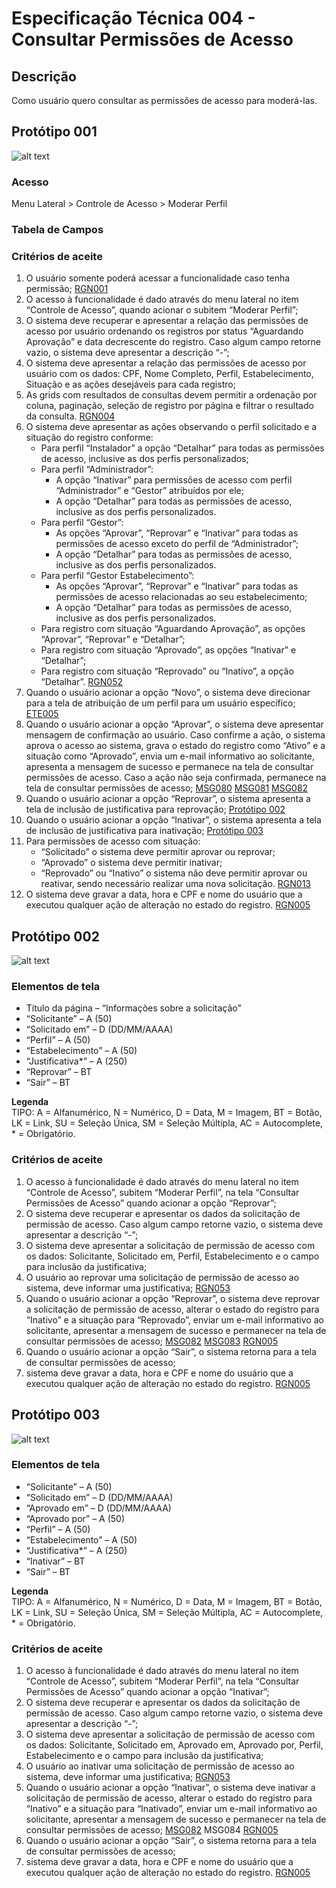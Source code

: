 # Especificação Técnica 004 - Consultar Permissões de Acesso

## Descrição
Como usuário quero consultar as permissões de acesso para moderá-las. 

## Protótipo 001
![alt text](../imagens/ete-004-prot-001.png)

### Acesso
Menu Lateral > Controle de Acesso > Moderar Perfil

### Tabela de Campos


### Critérios de aceite 
1. O usuário somente poderá acessar a funcionalidade caso tenha permissão; [RGN001](DocumentoDeRegrasv2.md#rgn001)
2. O acesso à funcionalidade é dado através do menu lateral no item “Controle de Acesso”, quando acionar o subitem “Moderar Perfil”; 
3. O sistema deve recuperar e apresentar a relação das permissões de acesso por usuário ordenando os registros por status “Aguardando Aprovação” e data decrescente do registro. Caso algum campo retorne vazio, o sistema deve apresentar a descrição “-”; 
4. O sistema deve apresentar a relação das permissões de acesso por usuário com os dados: CPF, Nome Completo, Perfil, Estabelecimento, Situação e as ações desejáveis para cada registro; 
5. As grids com resultados de consultas devem permitir a ordenação por coluna, paginação, seleção de registro por página e filtrar o resultado da consulta. [RGN004](DocumentoDeRegrasv2.md#rgn004)
6. O sistema deve apresentar as ações observando o perfil solicitado e a situação do registro conforme: 
      * Para perfil “Instalador” a opção “Detalhar” para todas as permissões de acesso, inclusive as dos perfis personalizados; 
      * Para perfil “Administrador”: 
          * A opção “Inativar” para permissões de acesso com perfil “Administrador” e “Gestor” atribuídos por ele; 
          * A opção “Detalhar” para todas as permissões de acesso, inclusive as dos perfis personalizados. 
      * Para perfil “Gestor”: 
          * As opções “Aprovar”, “Reprovar” e “Inativar” para todas as permissões de acesso exceto do perfil de “Administrador”; 
          * A opção “Detalhar” para todas as permissões de acesso, inclusive as dos perfis personalizados. 
      * Para perfil “Gestor Estabelecimento”: 
          * As opções “Aprovar”, “Reprovar” e “Inativar” para todas as permissões de acesso relacionadas ao seu estabelecimento; 
          * A opção “Detalhar” para todas as permissões de acesso, inclusive as dos perfis personalizados. 
      * Para registro com situação “Aguardando Aprovação”, as opções “Aprovar”, “Reprovar” e “Detalhar”;  
      * Para registro com situação “Aprovado”, as opções “Inativar” e “Detalhar”; 
      * Para registro com situação “Reprovado” ou “Inativo”, a opção “Detalhar”. [RGN052](DocumentoDeRegrasv2.md#rgn052)
7. Quando o usuário acionar a opção “Novo”, o sistema deve direcionar para a tela de atribuição de um perfil para um usuário específico; [ETE005](ETE005.md)
8. Quando o usuário acionar a opção “Aprovar”, o sistema deve apresentar mensagem de confirmação ao usuário. Caso confirme a ação, o sistema aprova o acesso ao sistema, grava o estado do registro como “Ativo” e a situação como “Aprovado”, envia um e-mail informativo ao solicitante, apresenta a mensagem de sucesso e permanece na tela de consultar permissões de acesso. Caso a ação não seja confirmada, permanece na tela de consultar permissões de acesso; [MSG080](DocumentoDeMensagensv2.md#msg080) [MSG081](DocumentoDeMensagensv2.md#msg081) [MSG082](DocumentoDeMensagensv2.md#msg082)
9. Quando o usuário acionar a opção “Reprovar”, o sistema apresenta a tela de inclusão de justificativa para reprovação; [Protótipo 002](ETE004.md#prototipo-002) 
10. Quando o usuário acionar a opção “Inativar”, o sistema apresenta a tela de inclusão de justificativa para inativação; [Protótipo 003](ETE004.md#prototipo-003) 
11. Para permissões de acesso com situação: 
    * “Solicitado” o sistema deve permitir aprovar ou reprovar; 
    * “Aprovado” o sistema deve permitir inativar; 
    * “Reprovado” ou “Inativo” o sistema não deve permitir aprovar ou reativar, sendo necessário realizar uma nova solicitação. [RGN013](DocumentoDeRegrasv2.md#rgn013)
12. O sistema deve gravar a data, hora e CPF e nome do usuário que a executou qualquer ação de alteração no estado do registro. [RGN005](DocumentoDeRegrasv2.md#rgn005)

## Protótipo 002
![alt text](../imagens/ete-004-prot-002.png)

### Elementos de tela
* Título da página – “Informações sobre a solicitação” 
* “Solicitante” – A (50) 
* “Solicitado em” – D (DD/MM/AAAA) 
* “Perfil” – A (50) 
* “Estabelecimento” – A (50) 
* “Justificativa*” – A (250) 
* “Reprovar” – BT 
* “Sair” – BT 

**Legenda**  
TIPO: A = Alfanumérico, N = Numérico, D = Data, M = Imagem, BT = Botão, LK = Link, SU = Seleção Única, SM = Seleção Múltipla, AC = Autocomplete, * = Obrigatório. 

### Critérios de aceite
1. O acesso à funcionalidade é dado através do menu lateral no item “Controle de Acesso”, subitem “Moderar Perfil”, na tela “Consultar Permissões de Acesso” quando acionar a opção “Reprovar”; 
2. O sistema deve recuperar e apresentar os dados da solicitação de permissão de acesso. Caso algum campo retorne vazio, o sistema deve apresentar a descrição “-”; 
3. O sistema deve apresentar a solicitação de permissão de acesso com os dados: Solicitante, Solicitado em, Perfil, Estabelecimento e o campo para inclusão da justificativa; 
4. O usuário ao reprovar uma solicitação de permissão de acesso ao sistema, deve informar uma justificativa; [RGN053](DocumentoDeRegrasv2.md#rgn053)
5. Quando o usuário acionar a opção “Reprovar”, o sistema deve reprovar a solicitação de permissão de acesso, alterar o estado do registro para “Inativo” e a situação para “Reprovado”, enviar um e-mail informativo ao solicitante, apresentar a mensagem de sucesso e permanecer na tela de consultar permissões de acesso; [MSG082](DocumentoDeMensagensv2.md#msg082) [MSG083](DocumentoDeMensagensv2.md#msg083) [RGN005](DocumentoDeRegrasv2.md#rgn005)
6. Quando o usuário acionar a opção “Sair”, o sistema retorna para a tela de consultar permissões de acesso; 
7. sistema deve gravar a data, hora e CPF e nome do usuário que a executou qualquer ação de alteração no estado do registro. [RGN005](DocumentoDeRegrasv2.md#rgn005)

## Protótipo 003
![alt text](../imagens/ete-004-prot-003.png)

### Elementos de tela
* “Solicitante” – A (50) 
* “Solicitado em” – D (DD/MM/AAAA) 
* “Aprovado em” – D (DD/MM/AAAA) 
* “Aprovado por” – A (50) 
* “Perfil” – A (50) 
* “Estabelecimento” – A (50) 
* “Justificativa*” – A (250) 
* “Inativar” – BT 
* “Sair” – BT 

**Legenda**  
TIPO: A = Alfanumérico, N = Numérico, D = Data, M = Imagem, BT = Botão, LK = Link, SU = Seleção Única, SM = Seleção Múltipla, AC = Autocomplete, * = Obrigatório. 

### Critérios de aceite
1. O acesso à funcionalidade é dado através do menu lateral no item “Controle de Acesso”, subitem “Moderar Perfil”, na tela “Consultar Permissões de Acesso” quando acionar a opção “Inativar”; 
2. O sistema deve recuperar e apresentar os dados da solicitação de permissão de acesso. Caso algum campo retorne vazio, o sistema deve apresentar a descrição “-”; 
3. O sistema deve apresentar a solicitação de permissão de acesso com os dados: Solicitante, Solicitado em, Aprovado em, Aprovado por, Perfil, Estabelecimento e o campo para inclusão da justificativa; 
4. O usuário ao inativar uma solicitação de permissão de acesso ao sistema, deve informar uma justificativa; [RGN053](DocumentoDeRegrasv2.md#rgn053)
5. Quando o usuário acionar a opção “Inativar”, o sistema deve inativar a solicitação de permissão de acesso, alterar o estado do registro para “Inativo” e a situação para “Inativado”, enviar um e-mail informativo ao solicitante, apresentar a mensagem de sucesso e permanecer na tela de consultar permissões de acesso; [MSG082](DocumentoDeMensagensv2.md#msg082) MSG084 [RGN005](DocumentoDeRegrasv2.md#rgn005)
6. Quando o usuário acionar a opção “Sair”, o sistema retorna para a tela de consultar permissões de acesso; 
7. sistema deve gravar a data, hora e CPF e nome do usuário que a executou qualquer ação de alteração no estado do registro. [RGN005](DocumentoDeRegrasv2.md#rgn005)